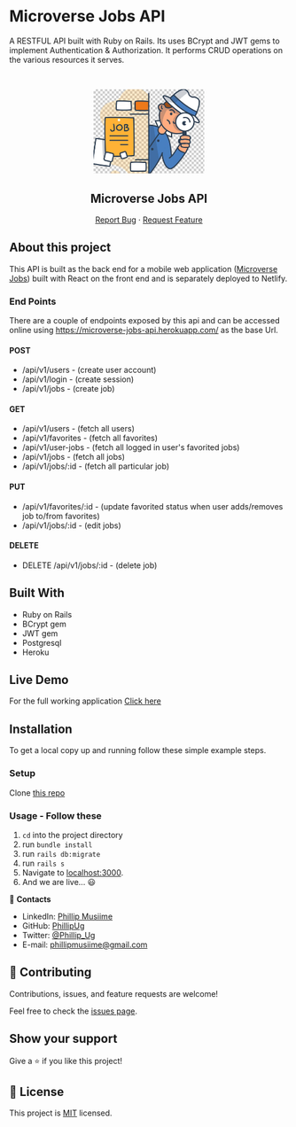 # Microverse Jobs API
A RESTFUL API built with Ruby on Rails. Its uses BCrypt and JWT gems to implement Authentication & Authorization. It performs CRUD operations on the various resources it serves.

<br>
<p align="center">
  <a>
    <p align="center"> <img src="./public/images/job-search.jpg" alt="microverse-jobs-api" width="200"> </p>
  </a>

  <h2 align="center">Microverse Jobs API</h2>

  <p align="center">
    <a href="https://github.com/phillipug/microverse-jobs-api/issues">Report Bug</a>
    · 
    <a href="https://github.com/phillipug/microverse-jobs-api/issues">Request Feature</a>
  </p>
</p>

## About this project

This API is built as the back end for a mobile web application ([Microverse Jobs](https://github.com/PhillipUg/microverse-jobs)) built with React on the front end and is separately deployed to Netlify. 

### End Points
There are a couple of endpoints exposed by this api and can be accessed online using https://microverse-jobs-api.herokuapp.com/ as the base Url.

#### POST
- /api/v1/users - (create user account) 
- /api/v1/login - (create session)
- /api/v1/jobs - (create job)

#### GET
- /api/v1/users - (fetch all users)
- /api/v1/favorites - (fetch all favorites)
- /api/v1/user-jobs - (fetch all logged in user's favorited jobs)
- /api/v1/jobs - (fetch all jobs)
- /api/v1/jobs/:id - (fetch all particular job)

#### PUT
- /api/v1/favorites/:id - (update favorited status when user adds/removes job to/from favorites)
- /api/v1/jobs/:id - (edit jobs)

#### DELETE
- DELETE /api/v1/jobs/:id - (delete job) 

## Built With

- Ruby on Rails
- BCrypt gem
- JWT gem 
- Postgresql 
- Heroku

## Live Demo

 For the full working application [Click here](https://microverse-jobs.netlify.app/)

## Installation

To get a local copy up and running follow these simple example steps.

### Setup

Clone [this repo](https://git@github.com/phillipug/microverse-jobs-api.git)

### Usage - Follow these

1. <code>cd</code> into the project directory
2. run <code>bundle install</code>
3. run <code>rails db:migrate</code>
4. run <code>rails s</code>
5. Navigate to [localhost:3000](http://localhost:3000).
6. And we are live... :smiley:

:bust_in_silhouette: **Contacts**

- LinkedIn: [Phillip Musiime](https://www.linkedin.com/in/phillip-musiime/)
- GitHub: [PhillipUg](https://github.com/PhillipUg)
- Twitter: [@Phillip_Ug](https://twitter.com/Phillip_Ug)
- E-mail: phillipmusiime@gmail.com

## 🤝 Contributing

Contributions, issues, and feature requests are welcome!

Feel free to check the [issues page](https://github.com/phillipug/microverse-jobs-api/issues).

## Show your support

Give a ⭐️ if you like this project!

## 📝 License

This project is [MIT](lic.url) licensed.